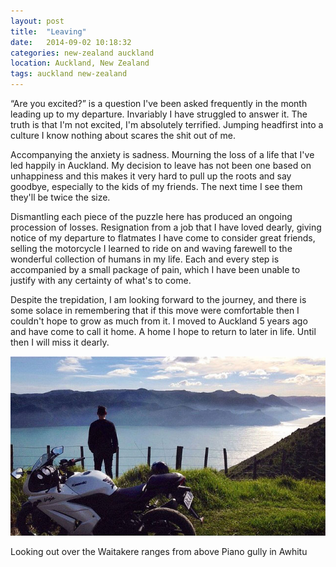 ```yaml
---
layout: post
title:  "Leaving"
date:   2014-09-02 10:18:32
categories: new-zealand auckland
location: Auckland, New Zealand
tags: auckland new-zealand
---
```


&ldquo;Are you excited?&rdquo; is a question I've been asked frequently in the month leading up to my departure. Invariably I have struggled to answer it. The truth is that I'm not excited, I'm absolutely terrified. Jumping headfirst into a culture I know nothing about scares the shit out of me.

Accompanying the anxiety is sadness. Mourning the loss of a life that I've led happily in Auckland. My decision to leave has not been one based on unhappiness and this makes it very hard to pull up the roots and say goodbye, especially to the kids of my friends. The next time I see them they'll be twice the size.

Dismantling each piece of the puzzle here has produced an ongoing procession of losses. Resignation from a job that I have loved dearly, giving notice of my departure to flatmates I have come to consider great friends, selling the motorcycle I learned to ride on and waving farewell to the wonderful collection of humans in my life. Each and every step is accompanied by a small package of pain, which I have been unable to justify with any certainty of what's to come.

Despite the trepidation, I am looking forward to the journey, and there is some solace in remembering that if this move were comfortable then I couldn't hope to grow as much from it. I moved to Auckland 5 years ago and have come to call it home. A home I hope to return to later in life. Until then I will miss it dearly.

<div class="post-image">
    <img src="/photography/2014-09-02-leaving/2014-09-02-awhitu.jpg" alt="Looking out over the Waitakere ranges from above Piano gully in Awhitu" />
    <p class="post-image-caption">Looking out over the Waitakere ranges from above Piano gully in Awhitu</p>
</div>